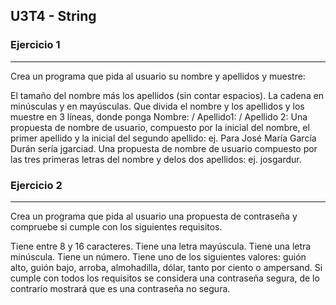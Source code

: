 ## U3T4 - String
### Ejercicio 1
-----------
Crea un programa que pida al usuario su nombre y apellidos y muestre:

El tamaño del nombre más los apellidos (sin contar espacios).
La cadena en minúsculas y en mayúsculas.
Que divida el nombre y los apellidos y los muestre en 3 líneas, donde ponga Nombre: / Apellido1: / Apellido 2:
Una propuesta de nombre de usuario, compuesto por la inicial del nombre, el primer apellido y la inicial del segundo apellido: ej. Para José María García Durán sería jgarciad.
Una propuesta de nombre de usuario compuesto por las tres primeras letras del nombre y delos dos apellidos: ej. josgardur.
### Ejercicio 2
-----------

Crea un programa que pida al usuario una propuesta de contraseña y  compruebe si cumple con los siguientes requisitos.

Tiene entre 8 y 16 caracteres.
Tiene una letra mayúscula.
Tiene una letra minúscula.
Tiene un número.
Tiene uno de los siguientes valores: guión alto, guión bajo, arroba,  almohadilla, dólar, tanto por ciento o ampersand.
Si cumple con todos los requisitos se considera una contraseña segura, de lo  contrario mostrará que es una contraseña no segura.